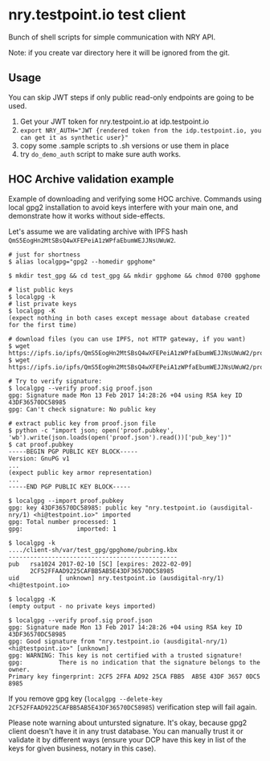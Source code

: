 # nry.testpoint.io test client

Bunch of shell scripts for simple communication with NRY API.

Note: if you create var directory here it will be ignored from the git.

## Usage

You can skip JWT steps if only public read-only endpoints are going to be used.

1. Get your JWT token for nry.testpoint.io at idp.testpoint.io
2. `export NRY_AUTH="JWT {rendered token from the idp.testpoint.io, you can get it as synthetic user}"`
3. copy some .sample scripts to .sh versions or use them in place
4. try `do_demo_auth` script to make sure auth works.

## HOC Archive validation example

Example of downloading and verifying some HOC archive. Commands using local gpg2 installation to avoid keys interfere with your main one, and demonstrate how it works without side-effects.

Let's assume we are validating archive with IPFS hash `QmS5EogHn2MtSBsQ4wXFEPeiA1zWPfaEbumWEJJNsUWuW2`.

    # just for shortness
    $ alias localgpg="gpg2 --homedir gpghome"

    $ mkdir test_gpg && cd test_gpg && mkdir gpghome && chmod 0700 gpghome

    # list public keys
    $ localgpg -k
    # list private keys
    $ localgpg -K
    (expect nothing in both cases except message about database created for the first time)

    # download files (you can use IPFS, not HTTP gateway, if you want)
    $ wget https://ipfs.io/ipfs/QmS5EogHn2MtSBsQ4wXFEPeiA1zWPfaEbumWEJJNsUWuW2/proof.json
    $ wget https://ipfs.io/ipfs/QmS5EogHn2MtSBsQ4wXFEPeiA1zWPfaEbumWEJJNsUWuW2/proof.sig

    # Try to verify signature:
    $ localgpg --verify proof.sig proof.json
    gpg: Signature made Mon 13 Feb 2017 14:28:26 +04 using RSA key ID 43DF36570DC58985
    gpg: Can't check signature: No public key

    # extract public key from proof.json file
    $ python -c "import json; open('proof.pubkey', 'wb').write(json.loads(open('proof.json').read())['pub_key'])"
    $ cat proof.pubkey
    -----BEGIN PGP PUBLIC KEY BLOCK-----
    Version: GnuPG v1
    ...
    (expect public key armor representation)
    ...
    -----END PGP PUBLIC KEY BLOCK-----

    $ localgpg --import proof.pubkey
    gpg: key 43DF36570DC58985: public key "nry.testpoint.io (ausdigital-nry/1) <hi@testpoint.io>" imported
    gpg: Total number processed: 1
    gpg:               imported: 1

    $ localgpg -k
    ..../client-sh/var/test_gpg/gpghome/pubring.kbx
    -----------------------------------------------
    pub   rsa1024 2017-02-10 [SC] [expires: 2022-02-09]
          2CF52FFAAD9225CAFBB5AB5E43DF36570DC58985
    uid           [ unknown] nry.testpoint.io (ausdigital-nry/1) <hi@testpoint.io>

    $ localgpg -K
    (empty output - no private keys imported)

    $ localgpg --verify proof.sig proof.json
    gpg: Signature made Mon 13 Feb 2017 14:28:26 +04 using RSA key ID 43DF36570DC58985
    gpg: Good signature from "nry.testpoint.io (ausdigital-nry/1) <hi@testpoint.io>" [unknown]
    gpg: WARNING: This key is not certified with a trusted signature!
    gpg:          There is no indication that the signature belongs to the owner.
    Primary key fingerprint: 2CF5 2FFA AD92 25CA FBB5  AB5E 43DF 3657 0DC5 8985

If you remove gpg key (`localgpg --delete-key 2CF52FFAAD9225CAFBB5AB5E43DF36570DC58985`) verification step will fail again.

Please note warning about untursted signature. It's okay, because gpg2 client doesn't have it in any trust database. You can manually trust it or validate it by different ways (ensure your DCP have this key in list of the keys for given business, notary in this case).
